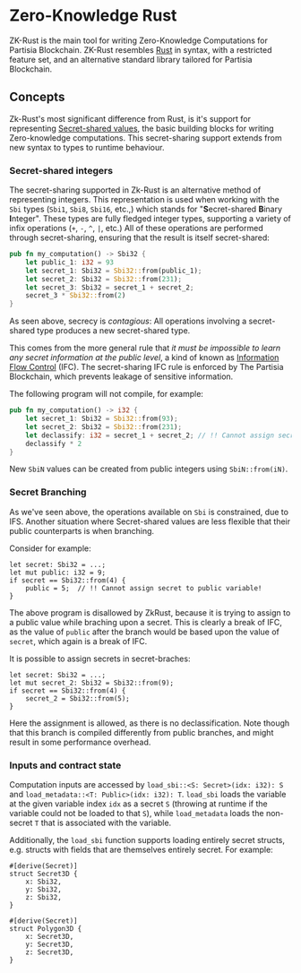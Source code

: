 # Zero-Knowledge Rust

ZK-Rust is the main tool for writing Zero-Knowledge Computations for Partisia
Blockchain. ZK-Rust resembles [Rust](https://rust-lang.com) in syntax, with
a restricted feature set, and an alternative standard library tailored for
Partisia Blockchain.

## Concepts

Zk-Rust's most significant difference from Rust, is it's support for
representing [Secret-shared values](https://en.wikipedia.org/wiki/Secret_sharing),
the basic building blocks for writing Zero-knowledge computations.
This secret-sharing support extends from new syntax to types to runtime behaviour.

### Secret-shared integers

The secret-sharing supported in Zk-Rust is an alternative method of
representing integers. This representation is used when working with the `Sbi`
types (`Sbi1`, `Sbi8`, `Sbi16`, etc.,) which stands for "**S**ecret-shared
**B**inary **I**nteger".  These types are fully fledged integer types,
supporting a variety of infix operations (`+`, `-`, `^`, `|`, etc.) All of
these operations are performed through secret-sharing, ensuring that the result
is itself secret-shared:

```rust
pub fn my_computation() -> Sbi32 {
    let public_1: i32 = 93
    let secret_1: Sbi32 = Sbi32::from(public_1);
    let secret_2: Sbi32 = Sbi32::from(231);
    let secret_3: Sbi32 = secret_1 + secret_2;
    secret_3 * Sbi32::from(2)
}
```

As seen above, secrecy is _contagious_: All operations involving
a secret-shared type produces a new secret-shared type.

This comes from the more general rule that _it must be impossible to learn any
secret information at the public level_, a kind of known as [Information Flow
Control](https://en.wikipedia.org/wiki/Information_flow_(information_theory))
(IFC). The secret-sharing IFC rule is enforced by The Partisia Blockchain,
which prevents leakage of sensitive information.

The following program will not compile, for example:

```rust
pub fn my_computation() -> i32 {
    let secret_1: Sbi32 = Sbi32::from(93);
    let secret_2: Sbi32 = Sbi32::from(231);
    let declassify: i32 = secret_1 + secret_2; // !! Cannot assign secret to public variable!
    declassify * 2
}
```

New `SbiN` values can be created from public integers using `SbiN::from(iN)`.

### Secret Branching

As we've seen above, the operations available on `Sbi` is constrained, due to
IFS. Another situation where Secret-shared values are less flexible that their
public counterparts is when branching.

Consider for example:

```
let secret: Sbi32 = ...;
let mut public: i32 = 9;
if secret == Sbi32::from(4) {
    public = 5;  // !! Cannot assign secret to public variable!
}
```

The above program is disallowed by ZkRust, because it is trying to assign to
a public value while braching upon a secret. This is clearly a break of IFC,
as the value of `public` after the branch would be based upon the value of
`secret`, which again is a break of IFC.

It is possible to assign secrets in secret-braches:

```
let secret: Sbi32 = ...;
let mut secret_2: Sbi32 = Sbi32::from(9);
if secret == Sbi32::from(4) {
    secret_2 = Sbi32::from(5);
}
```

Here the assignment is allowed, as there is no declassification. Note though
that this branch is compiled differently from public branches, and might result
in some performance overhead.

### Inputs and contract state

Computation inputs are accessed by `load_sbi::<S: Secret>(idx: i32): S` and
`load_metadata::<T: Public>(idx: i32): T`. `load_sbi` loads the variable at the
given variable index `idx` as a secret `S` (throwing at runtime if the variable
could not be loaded to that `S`), while `load_metadata` loads
the non-secret `T` that is associated with the variable.

Additionally, the `load_sbi` function supports loading entirely secret structs,
e.g. structs with fields that are themselves entirely secret. For example:

```
#[derive(Secret)]
struct Secret3D {
    x: Sbi32,
    y: Sbi32,
    z: Sbi32,
}

#[derive(Secret)]
struct Polygon3D {
    x: Secret3D,
    y: Secret3D,
    z: Secret3D,
}
```

